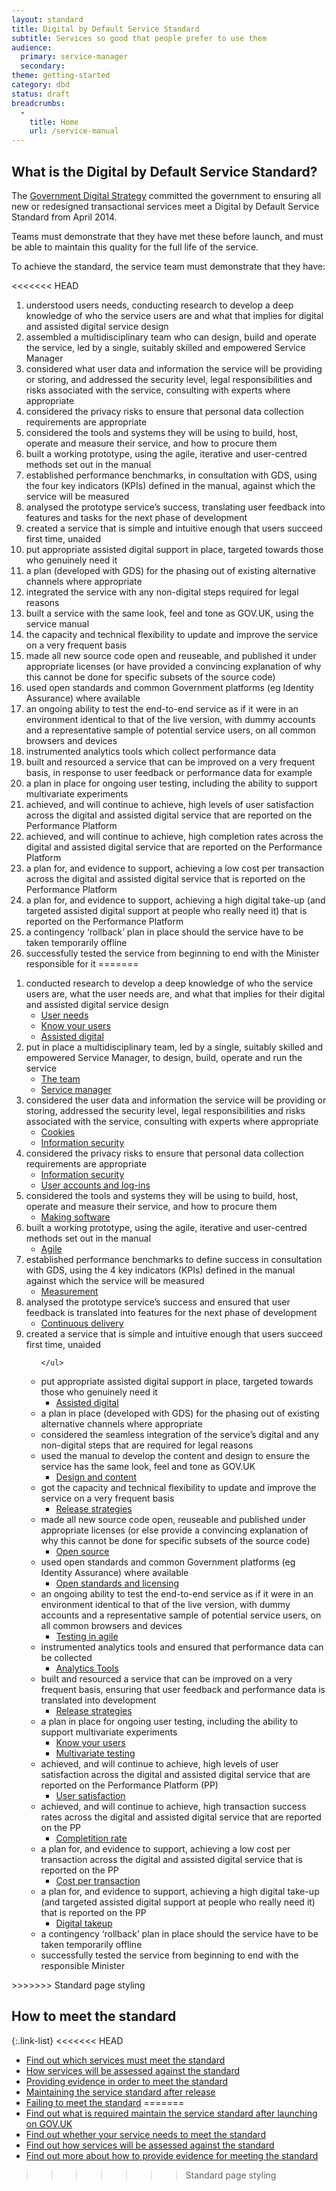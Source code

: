```yaml
---
layout: standard
title: Digital by Default Service Standard
subtitle: Services so good that people prefer to use them
audience:
  primary: service-manager
  secondary:
theme: getting-started
category: dbd
status: draft
breadcrumbs:
  -
    title: Home
    url: /service-manual
---
```


## What is the Digital by Default Service Standard?
The [Government Digital Strategy](http://publications.cabinetoffice.gov.uk/digital/strategy/) committed the government to ensuring all new or redesigned transactional services meet a Digital by Default Service Standard from April 2014.

Teams must demonstrate that they have met these before launch, and must be able to maintain this quality for the full life of the service.

To achieve the standard, the service team must demonstrate that they have:

<<<<<<< HEAD
1. understood users needs, conducting research to develop a deep knowledge of who the service users are and what that implies for digital and assisted digital service design
2. assembled a multidisciplinary team who can design, build and operate the service, led by a single, suitably skilled and empowered Service Manager
3. considered what user data and information the service will be providing or storing, and addressed the security level, legal responsibilities and risks associated with the service, consulting with experts where appropriate
4. considered the privacy risks to ensure that personal data collection requirements are appropriate
5. considered the tools and systems they will be using to build, host, operate and measure their service, and how to procure them
6. built a working prototype, using the agile, iterative and user-centred methods set out in the manual
7. established performance benchmarks, in consultation with GDS, using the four key indicators (KPIs) defined in the manual, against which the service will be measured
8. analysed the prototype service’s success, translating user feedback into features and tasks for the next phase of development
9. created a service that is simple and intuitive enough that users succeed first time, unaided
10. put appropriate assisted digital support in place, targeted towards those who genuinely need it
11. a plan (developed with GDS) for the phasing out of existing alternative channels where appropriate
12. integrated the service with any non-digital steps required for legal reasons
13. built a service with the same look, feel and tone as GOV.UK, using the service manual
14. the capacity and technical flexibility to update and improve the service on a very frequent basis
15. made all new source code open and reuseable, and published it under appropriate licenses (or have provided a convincing explanation of why this cannot be done for specific subsets of the source code)
16. used open standards and common Government platforms (eg Identity Assurance) where available
17. an ongoing ability to test the end-to-end service as if it were in an environment identical to that of the live version, with dummy accounts and a representative sample of potential service users, on all common browsers and devices
18. instrumented analytics tools which collect performance data
19. built and resourced a service that can be improved on a very frequent basis, in response to user feedback or performance data for example
20. a plan in place for ongoing user testing, including the ability to support multivariate experiments
21. achieved, and will continue to achieve, high levels of user satisfaction across the digital and assisted digital service that are reported on the Performance Platform
22. achieved, and will continue to achieve, high completion rates across the digital and assisted digital service that are reported on the Performance Platform
23. a plan for, and evidence to support, achieving a low cost per transaction across the digital and assisted digital service that is reported on the Performance Platform
24. a plan for, and evidence to support, achieving a high digital take-up (and targeted assisted digital support at people who really need it) that is reported on the Performance Platform
25. a contingency ‘rollback’ plan in place should the service have to be taken temporarily offline
26. successfully tested the service from beginning to end with the Minister responsible for it
=======
<ol class="standard">
  <li>
    <div class="point">conducted research to develop a deep knowledge of who the service users are, what the user needs are, and what that implies for their digital and assisted digital service design</div>
    <ul class="guidance">
      <li><a href="/service-manual/users/user-needs.html">User needs</a></li>
      <li><a href="/service-manual/users.html">Know your users</a></li>
      <li><a href="/service-manual/assisted-digital.html">Assisted digital</a></li>
    </ul>
  </li>
  <li>
    <div class="point">
      put in place a multidisciplinary team, led by a single, suitably skilled and empowered Service Manager, to design, build, operate and run the service
    </div>
    <ul class="guidance">
      <li><a href="/service-manual/the-team">The team</a></li>
      <li><a href="/service-manual/the-team/service-manager.html">Service manager</a></li>
    </ul>
  </li>
  <li>
    <div class="point">considered the user data and information the service will be providing or storing, addressed the security level, legal responsibilities and risks associated with the service, consulting with experts where appropriate</div>
    <ul class="guidance">
      <li><a href="/service-manual/making-software/cookies.html">Cookies</a></li>
      <li><a href="/service-manual/making-software/information-security.html">Information security</a></li>
    </ul>
  </li>
  <li>
    <div class="point">considered the privacy risks to ensure that personal data collection requirements are appropriate</div>
    <ul class="guidance">
      <li><a href="/service-manual/making-software/information-security.html">Information security</a></li>
      <li><a href="/service-manual/making-software/logins.html">User accounts and log-ins</a></li>
    </ul>
  </li>
  <li>
    <div class="point">considered the tools and systems they will be using to build, host, operate and measure their service, and how to procure them</div>
    <ul class="guidance">
      <li><a href="/service-manual/making-software">Making software</a></li>
    </ul>
  </li>
  <li>
    <div class="point">built a working prototype, using the agile, iterative and user-centred methods set out in the manual</div>
    <ul class="guidance">
      <li><a href="/service-manual/agile">Agile</a></li>
    </ul>
  </li>
  <li>
    <div class="point">established performance benchmarks to define success in consultation with GDS, using the 4 key indicators (KPIs) defined in the manual against which the service will be measured</div>
    <ul class="guidance">
      <li><a href="/service-manual/measurement">Measurement</a></li>
    </ul>
  </li>
  <li>
    <div class="point">analysed the prototype service’s success and ensured that user feedback is translated into features for the next phase of development</div>
    <ul class="guidance">
      <li><a href="/service-manual/agile/continuous-delivery.html">Continuous delivery</a></li>
    </ul>
  </li>
  <li>
    <div class="point">created a service that is simple and intuitive enough that users succeed first time, unaided</div>
    <ul class="guidance">

    </ul>
  </li>
  <li>
    <div class="point">put appropriate assisted digital support in place, targeted towards those who genuinely need it</div>
    <ul class="guidance">
      <li><a href="/service-manual/assisted-digital.html">Assisted digital</a></li>
    </ul>
  </li>
  <li>
    <div class="point">a plan in place (developed with GDS) for the phasing out of existing alternative channels where appropriate</div>
    <ul class="guidance">
    </ul>
  </li>
  <li>
    <div class="point">considered the seamless integration of the service’s digital and any non-digital steps that are required for legal reasons</div>
    <ul class="guidance">
    </ul>
  </li>
  <li>
    <div class="point">used the manual to develop the content and design to ensure the service has the same look, feel and tone as GOV.UK</div>
    <ul class="guidance">
      <li><a href="/service-manual/design-and-content">Design and content</a></li>
    </ul>
  </li>
  <li>
    <div class="point">got the capacity and technical flexibility to update and improve the service on a very frequent basis</div>
    <ul class="guidance">
      <li><a href="/service-manual/making-software/release-strategies.html">Release strategies</a></li>
    </ul>
  </li>
  <li>
    <div class="point">made all new source code open, reuseable and published under appropriate licenses (or else provide a convincing explanation of why this cannot be done for specific subsets of the source code)</div>
    <ul class="guidance">
      <li><a href="/service-manual/making-software/open-source.html">Open source</a></li>
    </ul>
  </li>
  <li>
    <div class="point">used open standards and common Government platforms (eg Identity Assurance) where available</div>
    <ul class="guidance">
      <li><a href="/service-manual/making-software/open-standards-and-licensing.html">Open standards and licensing</a></li>
    </ul>
  </li>
  <li>
    <div class="point">an ongoing ability to test the end-to-end service as if it were in an environment identical to that of the live version, with dummy accounts and a representative sample of potential service users, on all common browsers and devices</div>
    <ul class="guidance">
      <li><a href="/service-manual/making-software/testing-in-agile.html">Testing in agile</a></li>
    </ul>
  </li>
  <li>
    <div class="point">instrumented analytics tools and ensured that performance data can be collected</div>
    <ul class="guidance">
      <li><a href="/service-manual/making-software/analytics-tools.html">Analytics Tools</a></li>
    </ul>
  </li>
  <li>
    <div class="point">built and resourced a service that can be improved on a very frequent basis, ensuring that user feedback and performance data is translated into development</div>
    <ul class="guidance">
      <li><a href="/service-manual/making-software/release-strategies.html">Release strategies</a></li>
    </ul>
  </li>
  <li>
    <div class="point">a plan in place for ongoing user testing, including the ability to support multivariate experiments</div>
    <ul class="guidance">
      <li><a href="/service-manual/users">Know your users</a></li>
      <li><a href="/service-manual/users/user-research/multivariatetesting.html">Multivariate testing</a></li>
    </ul>
  </li>
  <li>
    <div class="point">achieved, and will continue to achieve, high levels of user satisfaction across the digital and assisted digital service that are reported on the Performance Platform (PP)</div>
    <ul class="guidance">
      <li><a href="/service-manual/measurement/usersatisfaction.html">User satisfaction</a></li>
    </ul>
  </li>
  <li>
    <div class="point">achieved, and will continue to achieve, high transaction success rates across the digital and assisted digital service that are reported on the PP</div>
    <ul class="guidance">
      <li><a href="/service-manual/measurement/completionrate.html">Completition rate</a></li>
    </ul>
  </li>
  <li>
    <div class="point">a plan for, and evidence to support, achieving a low cost per transaction across the digital and assisted digital service that is reported on the PP</div>
    <ul class="guidance">
      <li><a href="/service-manual/measurement/costpertransaction.html">Cost per transaction</a></li>
    </ul>
  </li>
  <li>
    <div class="point">a plan for, and evidence to support, achieving a high digital take-up (and targeted assisted digital support at people who really need it) that is reported on the PP</div>
    <ul class="guidance">
      <li><a href="/service-manual/measurement/digital-takeup.html">Digital takeup</a></li>
    </ul>
  </li>
  <li>
    <div class="point">a contingency ‘rollback’ plan in place should the service have to be taken temporarily offline</div>
    <ul class="guidance">
    </ul>
  </li>
  <li>
    <div class="point">successfully tested the service from beginning to end with the responsible Minister</div>
    <ul class="guidance">
    </ul>
  </li>
</ol>
>>>>>>> Standard page styling

## How to meet the standard

{:.link-list}
<<<<<<< HEAD
- [Find out which services must meet the standard](/service-manual/digital-by-default/scope-of-the-standard.html)
- [How services will be assessed against the standard](/service-manual/digital-by-default/assessments-against-the-standard.html)
- [Providing evidence in order to meet the standard](/service-manual/digital-by-default/providing-evidence.html)
- [Maintaining the service standard after release](/service-manual/digital-by-default/maintaining-the-standard.html)
- [Failing to meet the standard](/service-manual/digital-by-default/failure-to-meet-the-standard.html)
=======
- [Find out what is required maintain the service standard after launching on GOV.UK](/service-manual/digital-by-default/maintaining-the-standard.html)
- [Find out whether your service needs to meet the standard](/service-manual/digital-by-default/scope-of-the-standard.html)
- [Find out how services will be assessed against the standard](/service-manual/digital-by-default/awarding-the-standard.html)
- [Find out more about how to provide evidence for meeting the standard](/service-manual/digital-by-default/providing-evidence.html)
>>>>>>> Standard page styling
